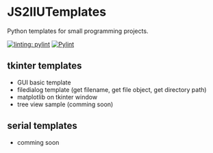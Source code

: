 # JS2IIUTemplates
Python templates for small programming projects.

[![linting: pylint](https://img.shields.io/badge/linting-pylint-yellowgreen)](https://github.com/pylint-dev/pylint)
[![Pylint](https://github.com/JS2IIU-MH/JS2IIUTemplates/actions/workflows/pylint.yml/badge.svg)](https://github.com/JS2IIU-MH/JS2IIUTemplates/actions/workflows/pylint.yml)

## tkinter templates

- GUI basic template
- filedialog template (get filename, get file object, get directory path)
- matplotlib on tkinter window
- tree view sample (comming soon)

## serial templates

- comming soon

